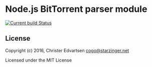 # Node.js BitTorrent parser module
[![Current build Status](https://secure.travis-ci.org/christeredvartsen/js-bittorrent-parser.png)](http://travis-ci.org/christeredvartsen/js-bittorrent-parser)

## License
Copyright (c) 2016, Christer Edvartsen <cogo@starzinger.net>

Licensed under the MIT License
